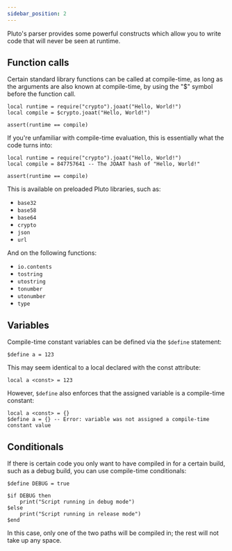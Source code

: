```yaml
---
sidebar_position: 2
---
```

Pluto's parser provides some powerful constructs which allow you to write code that will never be seen at runtime.

## Function calls

Certain standard library functions can be called at compile-time, as long as the arguments are also known at compile-time, by using the "$" symbol before the function call.

```pluto showLineNumbers
local runtime = require("crypto").joaat("Hello, World!")
local compile = $crypto.joaat("Hello, World!")

assert(runtime == compile)
```
If you're unfamiliar with compile-time evaluation, this is essentially what the code turns into:
```pluto showLineNumbers
local runtime = require("crypto").joaat("Hello, World!")
local compile = 847757641 -- The JOAAT hash of "Hello, World!"

assert(runtime == compile)
```

This is available on preloaded Pluto libraries, such as:
- `base32`
- `base58`
- `base64`
- `crypto`
- `json`
- `url`

And on the following functions:
- `io.contents`
- `tostring`
- `utostring`
- `tonumber`
- `utonumber`
- `type`

## Variables

Compile-time constant variables can be defined via the `$define` statement:
```pluto
$define a = 123
```
This may seem identical to a local declared with the const attribute:
```pluto
local a <const> = 123
```
However, `$define` also enforces that the assigned variable is a compile-time constant:
```pluto
local a <const> = {}
$define a = {} -- Error: variable was not assigned a compile-time constant value
```

## Conditionals

If there is certain code you only want to have compiled in for a certain build, such as a debug build, you can use compile-time conditionals:

```pluto
$define DEBUG = true

$if DEBUG then
    print("Script running in debug mode")
$else
    print("Script running in release mode")
$end
```

In this case, only one of the two paths will be compiled in; the rest will not take up any space.
